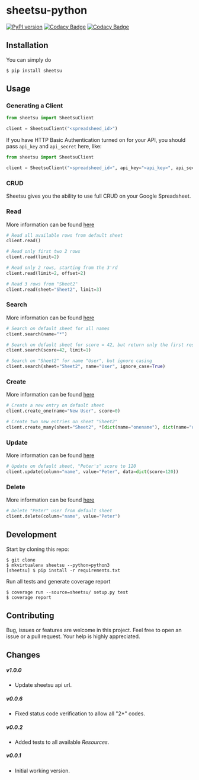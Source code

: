 
# sheetsu-python

[![PyPI version](https://badge.fury.io/py/sheetsu.svg)](https://badge.fury.io/py/sheetsu)
[![Codacy Badge](https://api.codacy.com/project/badge/Grade/0042777a1e2d4c46b97e697e2c5523cf)](https://www.codacy.com?utm_source=github.com&amp;utm_medium=referral&amp;utm_content=andreffs18/sheetsu-python&amp;utm_campaign=Badge_Grade)
[![Codacy Badge](https://api.codacy.com/project/badge/Coverage/0042777a1e2d4c46b97e697e2c5523cf)](https://www.codacy.com?utm_source=github.com&utm_medium=referral&utm_content=andreffs18/sheetsu-python&utm_campaign=Badge_Coverage)

## Installation

You can simply do
```
$ pip install sheetsu
```

## Usage

### Generating a Client

```python
from sheetsu import SheetsuClient

client = SheetsuClient("<spreadsheed_id>")
```


If you have HTTP Basic Authentication turned on for your API, you should pass `api_key` and `api_secret` here, like:
```python
from sheetsu import SheetsuClient

client = SheetsuClient("<spreadsheed_id>", api_key="<api_key>", api_secret="<api_secret>")
```

### CRUD

Sheetsu gives you the ability to use full CRUD on your Google Spreadsheet. 
 

### Read 

More information can be found [here](https://docs.sheetsu.com/#read)

```python
# Read all available rows from default sheet
client.read()

# Read only first two 2 rows
client.read(limit=2)

# Read only 2 rows, starting from the 3'rd
client.read(limit=2, offset=2)

# Read 3 rows from "Sheet2"
client.read(sheet="Sheet2", limit=3)
```


### Search 

More information can be found [here](https://docs.sheetsu.com/#search-spreadsheet)

```python
# Search on default sheet for all names
client.search(name="*")

# Search on default sheet for score = 42, but return only the first result 
client.search(score=42, limit=1)

# Search on "Sheet2" for name "User", but ignore casing
client.search(sheet="Sheet2", name="User", ignore_case=True)

```

### Create 


More information can be found [here](https://docs.sheetsu.com/#create)

```python
# Create a new entry on default sheet
client.create_one(name="New User", score=0)

# Create two new entries on sheet "Sheet2"
client.create_many(sheet="Sheet2", *[dict(name="onename"), dict(name="othername")])

```



### Update 

More information can be found [here](https://docs.sheetsu.com/#update)

````python
# Update on default sheet, "Peter's" score to 120
client.update(column="name", value="Peter", data=dict(score=120))
````

### Delete 

More information can be found [here](https://docs.sheetsu.com/#delete)

````python
# Delete "Peter" user from default sheet
client.delete(column="name", value="Peter")
````

## Development


Start by cloning this repo:

```
$ git clone 
$ mkvirtualenv sheetsu --python=python3
[sheetsu] $ pip install -r requirements.txt
```

Run all tests and generate coverage report

```shell
$ coverage run --source=sheetsu/ setup.py test
$ coverage report 
```

## Contributing

Bug, issues or features are welcome in this project. Feel free to open an issue or a pull request. Your help is highly appreciated.


## Changes

##### v1.0.0
* Update sheetsu api url.

##### v0.0.6
* Fixed status code verification to allow all "2*" codes. 

##### v0.0.2
* Added tests to all available _Resources_.

##### v0.0.1
* Initial working version.


